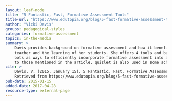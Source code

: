 ```yaml
---
layout: leaf-node
title: "5 Fantastic, Fast, Formative Assessment Tools"
title-url: "https://www.edutopia.org/blog/5-fast-formative-assessment-tools-vicki-davis"
author: "Vicki Davis"
groups: pedagogical-styles
categories: formative-assessment
topics: in-the-media
summary: >
    Davis provides background on formative assessment and how it benefits her as a
    teacher and the learning of her students. She offers 4 tools and back-channel chat
    bots as ways to efficiently incorporate formative assessment into a classroom. In addition
    to those mentioned in the article, quizlet is also used in some schools.
cite: >
    Davis, V. (2015, January 15). 5 Fantastic, Fast, Formative Assessment Tools. Edutopia.
    Retrieved from https://www.edutopia.org/blog/5-fast-formative-assessment-tools-vicki-davis
pub-date: 2015-01-15
added-date: 2017-04-28
resource-type: external-page
---
```

